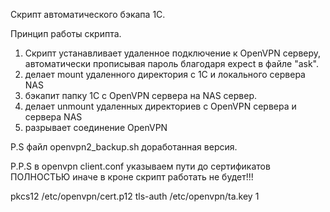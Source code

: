 Скрипт автоматического бэкапа 1С.

Принцип работы скрипта.

1) Скрипт устанавливает удаленное подключение к OpenVPN серверу, автоматически прописывая пароль благодаря expect в файле "ask".
2) делает mount удаленного директория с 1С и локального сервера NAS
3) бэкапит папку 1С с OpenVPN сервера на NAS сервер.
4) делает unmount удаленных директориев с OpenVPN сервера и сервера NAS
5) разрывает соединение OpenVPN


P.S файл openvpn2_backup.sh доработанная версия.

P.P.S в openvpn client.conf указываем пути до сертификатов ПОЛНОСТЬЮ иначе в кроне скрипт работать не будет!!!

pkcs12 /etc/openvpn/cert.p12
tls-auth /etc/openvpn/ta.key 1


